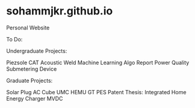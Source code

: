 # sohammjkr.github.io
Personal Website

To Do: 

Undergraduate Projects: 

Piezsole
CAT Acoustic Weld Machine Learning Algo Report
Power Quality Submetering Device

Graduate Projects: 

Solar Plug
AC Cube
UMC HEMU
GT PES
Patent
Thesis: Integrated Home Energy Charger
MVDC
